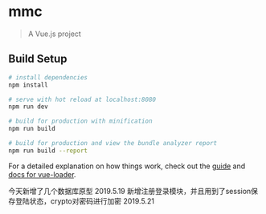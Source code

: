 # mmc

> A Vue.js project

## Build Setup

``` bash
# install dependencies
npm install

# serve with hot reload at localhost:8080
npm run dev

# build for production with minification
npm run build

# build for production and view the bundle analyzer report
npm run build --report
```

For a detailed explanation on how things work, check out the [guide](http://vuejs-templates.github.io/webpack/) and [docs for vue-loader](http://vuejs.github.io/vue-loader).

今天新增了几个数据库原型  2019.5.19
新增注册登录模块，并且用到了session保存登陆状态，crypto对密码进行加密 2019.5.21
